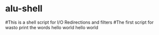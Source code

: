 # alu-shell
#This is a shell script for I/O Redirections and filters
#The first script for wasto print the words hello world
hello world
